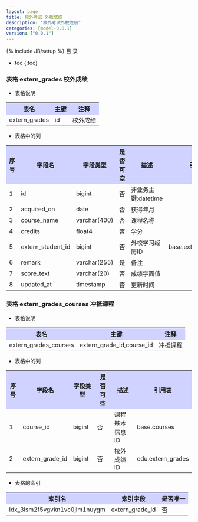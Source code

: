 ```yaml
---
layout: page
title: 校外考试 外校成绩
description: "校外考试外校成绩"
categories: [model-0.0.1]
version: ["0.0.1"]
---
```

{% include JB/setup %}
 目  录

* toc
{:toc}



### 表格 extern_grades 校外成绩

  * 表格说明

<table class="table table-bordered table-striped table-condensed">
<tr><th style="background-color:#D0D3FF">表名</th><th style="background-color:#D0D3FF">主键</th><th style="background-color:#D0D3FF">注释</th>  </tr>
<tr><td>extern_grades</td><td>id</td><td>校外成绩</td>  </tr>
</table>

  * 表格中的列

<table class="table table-bordered table-striped table-condensed">
<tr><th style="background-color:#D0D3FF" class="text-center">序号</th><th style="background-color:#D0D3FF">字段名</th><th style="background-color:#D0D3FF">字段类型</th><th style="background-color:#D0D3FF" class="text-center">是否可空</th><th style="background-color:#D0D3FF">描述</th><th style="background-color:#D0D3FF">引用表</th>  </tr>
<tr><td class="text-center">1</td><td>id</td><td>bigint</td><td class="text-center">否</td><td>非业务主键:datetime</td><td></td>  </tr>
<tr><td class="text-center">2</td><td>acquired_on</td><td>date</td><td class="text-center">否</td><td>获得年月</td><td></td>  </tr>
<tr><td class="text-center">3</td><td>course_name</td><td>varchar(400)</td><td class="text-center">否</td><td>课程名称</td><td></td>  </tr>
<tr><td class="text-center">4</td><td>credits</td><td>float4</td><td class="text-center">否</td><td>学分</td><td></td>  </tr>
<tr><td class="text-center">5</td><td>extern_student_id</td><td>bigint</td><td class="text-center">否</td><td>外校学习经历ID</td><td>base.extern_students</td>  </tr>
<tr><td class="text-center">6</td><td>remark</td><td>varchar(255)</td><td class="text-center">是</td><td>备注</td><td></td>  </tr>
<tr><td class="text-center">7</td><td>score_text</td><td>varchar(20)</td><td class="text-center">否</td><td>成绩字面值</td><td></td>  </tr>
<tr><td class="text-center">8</td><td>updated_at</td><td>timestamp</td><td class="text-center">否</td><td>更新时间</td><td></td>  </tr>
</table>



### 表格 extern_grades_courses 冲抵课程

  * 表格说明

<table class="table table-bordered table-striped table-condensed">
<tr><th style="background-color:#D0D3FF">表名</th><th style="background-color:#D0D3FF">主键</th><th style="background-color:#D0D3FF">注释</th>  </tr>
<tr><td>extern_grades_courses</td><td>extern_grade_id,course_id</td><td>冲抵课程</td>  </tr>
</table>

  * 表格中的列

<table class="table table-bordered table-striped table-condensed">
<tr><th style="background-color:#D0D3FF" class="text-center">序号</th><th style="background-color:#D0D3FF">字段名</th><th style="background-color:#D0D3FF">字段类型</th><th style="background-color:#D0D3FF" class="text-center">是否可空</th><th style="background-color:#D0D3FF">描述</th><th style="background-color:#D0D3FF">引用表</th>  </tr>
<tr><td class="text-center">1</td><td>course_id</td><td>bigint</td><td class="text-center">否</td><td>课程基本信息ID</td><td>base.courses</td>  </tr>
<tr><td class="text-center">2</td><td>extern_grade_id</td><td>bigint</td><td class="text-center">否</td><td>校外成绩ID</td><td>edu.extern_grades</td>  </tr>
</table>


  * 表格的索引

<table class="table table-bordered table-striped table-condensed">
  <tr>
<th style="background-color:#D0D3FF">索引名</th><th style="background-color:#D0D3FF">索引字段</th><th style="background-color:#D0D3FF">是否唯一</th>  </tr>
<tr><td>idx_3ism2f5vgvkn1vc0jlm1nuygm</td><td>extern_grade_id</td><td>否</td>  </tr>
</table>
